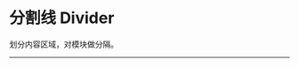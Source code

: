 # 分割线 Divider

划分内容区域，对模块做分隔。

---

<script setup>
import DividerBasicUse from "./component/divider-basic-use.md"
import DividerWithText from "./component/divider-with-text.md"
import DividerVertical from "./component/divider-vertical.md"
import DividerApi from "./component/divider-api.md"
import DividerTip from "./component/divider-tip.md"
</script>

<divider-basic-use />
<divider-with-text />
<divider-vertical />
<divider-api />
<divider-tip />
